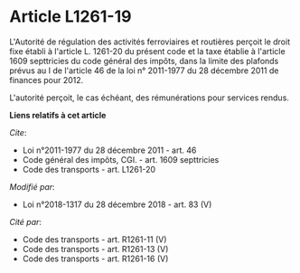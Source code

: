 # Article L1261-19

L'Autorité de régulation des activités ferroviaires et routières perçoit le droit fixe établi à l'article L. 1261-20 du
présent code et la taxe établie à l'article 1609 septtricies du code général des impôts, dans la limite des plafonds prévus
au I de l'article 46 de la loi n° 2011-1977 du 28 décembre 2011 de finances pour 2012.

L'autorité perçoit, le cas échéant, des rémunérations pour services rendus.

**Liens relatifs à cet article**

_Cite_:

  - Loi n°2011-1977 du 28 décembre 2011 - art. 46
  - Code général des impôts, CGI. - art. 1609 septtricies
  - Code des transports - art. L1261-20

_Modifié par_:

  - Loi n°2018-1317 du 28 décembre 2018 - art. 83 (V)

_Cité par_:

  - Code des transports - art. R1261-11 (V)
  - Code des transports - art. R1261-13 (V)
  - Code des transports - art. R1261-16 (V)
